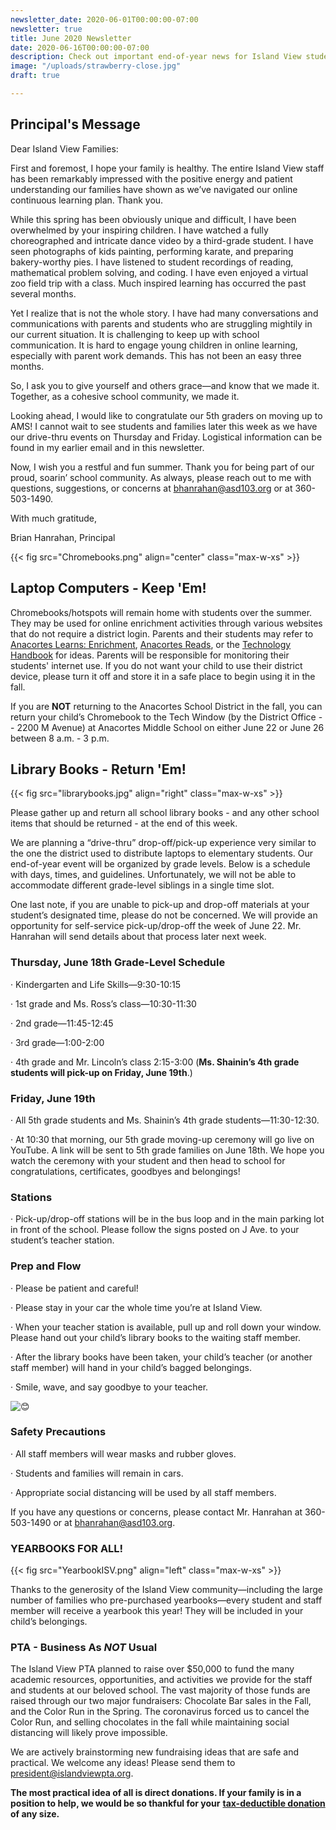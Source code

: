 ```yaml
---
newsletter_date: 2020-06-01T00:00:00-07:00
newsletter: true
title: June 2020 Newsletter
date: 2020-06-16T00:00:00-07:00
description: Check out important end-of-year news for Island View students & families!
image: "/uploads/strawberry-close.jpg"
draft: true

---
```

## Principal's Message

Dear Island View Families:

First and foremost, I hope your family is healthy. The entire Island View staff has been remarkably impressed with the positive energy and patient understanding our families have shown as we’ve navigated our online continuous learning plan. Thank you.

While this spring has been obviously unique and difficult, I have been overwhelmed by your inspiring children. I have watched a fully choreographed and intricate dance video by a third-grade student. I have seen photographs of kids painting, performing karate, and preparing bakery-worthy pies. I have listened to student recordings of reading, mathematical problem solving, and coding. I have even enjoyed a virtual zoo field trip with a class. Much inspired learning has occurred the past several months.

Yet I realize that is not the whole story. I have had many conversations and communications with parents and students who are struggling mightily in our current situation. It is challenging to keep up with school communication. It is hard to engage young children in online learning, especially with parent work demands. This has not been an easy three months.

So, I ask you to give yourself and others grace—and know that we made it. Together, as a cohesive school community, we made it.

Looking ahead, I would like to congratulate our 5th graders on moving up to AMS! I cannot wait to see students and families later this week as we have our drive-thru events on Thursday and Friday. Logistical information can be found in my earlier email and in this newsletter.

Now, I wish you a restful and fun summer. Thank you for being part of our proud, soarin’ school community. As always, please reach out to me with questions, suggestions, or concerns at [bhanrahan@asd103.org](mailto:bhanrahan@asd103.org) or at 360-503-1490.

With much gratitude,

Brian Hanrahan, Principal

{{< fig src="Chromebooks.png" align="center" class="max-w-xs" >}}

## Laptop Computers - Keep 'Em!

Chromebooks/hotspots will remain home with students over the summer. They may be used for online enrichment activities through various websites that do not require a district login. Parents and their students may refer to [Anacortes Learns: Enrichment](https://sites.google.com/asd103.org/asdreads/home), [Anacortes Reads](https://sites.google.com/asd103.org/asdreads/home), or the [Technology Handbook](https://sites.google.com/asd103.org/tech-handbook/home) for ideas. Parents will be responsible for monitoring their students' internet use. If you do not want your child to use their district device, please turn it off and store it in a safe place to begin using it in the fall.

If you are **NOT** returning to the Anacortes School District in the fall, you can return your child’s Chromebook to the Tech Window (by the District Office -- 2200 M Avenue) at Anacortes Middle School on either June 22 or June 26 between 8 a.m. - 3 p.m.

## Library Books - Return 'Em!

{{< fig src="librarybooks.jpg" align="right" class="max-w-xs" >}}

Please gather up and return all school library books - and any other school items that should be returned - at the end of this week.

We are planning a “drive-thru” drop-off/pick-up experience very similar to the one the district used to distribute laptops to elementary students. Our end-of-year event will be organized by grade levels. Below is a schedule with days, times, and guidelines. Unfortunately, we will not be able to accommodate different grade-level siblings in a single time slot.

One last note, if you are unable to pick-up and drop-off materials at your student’s designated time, please do not be concerned. We will provide an opportunity for self-service pick-up/drop-off the week of June 22. Mr. Hanrahan will send details about that process later next week.

### **Thursday, June 18th Grade-Level Schedule**

· Kindergarten and Life Skills—9:30-10:15

· 1st grade and Ms. Ross’s class—10:30-11:30

· 2nd grade—11:45-12:45

· 3rd grade—1:00-2:00

· 4th grade and Mr. Lincoln’s class 2:15-3:00 (**Ms. Shainin’s 4th grade students will pick-up on Friday, June 19th**.)

### **Friday, June 19th**

· All 5th grade students and Ms. Shainin’s 4th grade students—11:30-12:30.

· At 10:30 that morning, our 5th grade moving-up ceremony will go live on YouTube. A link will be sent to 5th grade families on June 18th. We hope you watch the ceremony with your student and then head to school for congratulations, certificates, goodbyes and belongings!

### **Stations**

· Pick-up/drop-off stations will be in the bus loop and in the main parking lot in front of the school. Please follow the signs posted on J Ave. to your student’s teacher station.

### **Prep and Flow**

· Please be patient and careful!

· Please stay in your car the whole time you’re at Island View.

· When your teacher station is available, pull up and roll down your window. Please hand out your child’s library books to the waiting staff member.

· After the library books have been taken, your child’s teacher (or another staff member) will hand in your child’s bagged belongings.

· Smile, wave, and say goodbye to your teacher.

![😊](https://mail.google.com/mail/e/1f60a)

### **Safety Precautions**

· All staff members will wear masks and rubber gloves.

· Students and families will remain in cars.

· Appropriate social distancing will be used by all staff members.

If you have any questions or concerns, please contact Mr. Hanrahan at 360-503-1490 or at [bhanrahan@asd103.org](mailto:bhanrahan@asd103.org).

### **YEARBOOKS FOR ALL!**

{{< fig src="YearbookISV.png" align="left" class="max-w-xs" >}}

Thanks to the generosity of the Island View community—including the large number of families who pre-purchased yearbooks—every student and staff member will receive a yearbook this year! They will be included in your child’s belongings.

### **PTA - Business As _NOT_ Usual**

The Island View PTA planned to raise over $50,000 to fund the many academic resources, opportunities, and activities we provide for the staff and students at our beloved school. The vast majority of those funds are raised through our two major fundraisers: Chocolate Bar sales in the Fall, and the Color Run in the Spring. The coronavirus forced us to cancel the Color Run, and selling chocolates in the fall while maintaining social distancing will likely prove impossible.

We are actively brainstorming new fundraising ideas that are safe and practical. We welcome any ideas! Please send them to [president@islandviewpta.org](mailto:president@islandviewpta.org).

**The most practical idea of all is direct donations. If your family is in a position to help, we would be so thankful for your** [**tax-deductible donation**](https://www.islandviewpta.org/donate/) **of any size.**